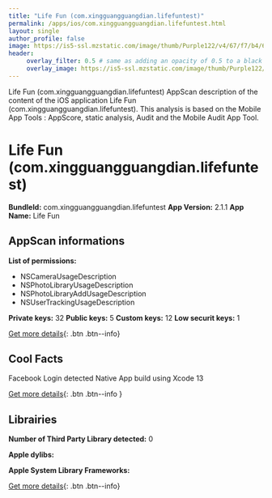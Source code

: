 ```yaml
---
title: "Life Fun (com.xingguangguangdian.lifefuntest)"
permalink: /apps/ios/com.xingguangguangdian.lifefuntest.html
layout: single
author_profile: false
image: https://is5-ssl.mzstatic.com/image/thumb/Purple122/v4/67/f7/b4/67f7b490-2445-2bca-a236-7aa0eddbc176/AppIcon-0-0-1x_U007emarketing-0-0-0-7-0-0-sRGB-0-0-0-GLES2_U002c0-512MB-85-220-0-0.png/512x512bb.jpg
header: 
     overlay_filter: 0.5 # same as adding an opacity of 0.5 to a black background
     overlay_image: https://is5-ssl.mzstatic.com/image/thumb/Purple122/v4/67/f7/b4/67f7b490-2445-2bca-a236-7aa0eddbc176/AppIcon-0-0-1x_U007emarketing-0-0-0-7-0-0-sRGB-0-0-0-GLES2_U002c0-512MB-85-220-0-0.png/512x512bb.jpg
---
```

Life Fun (com.xingguangguangdian.lifefuntest) AppScan description of the content of the iOS application Life Fun (com.xingguangguangdian.lifefuntest). This analysis is based on the Mobile App Tools : AppScore, static analysis, Audit and the Mobile Audit App Tool.

# Life Fun (com.xingguangguangdian.lifefuntest)

**BundleId:** com.xingguangguangdian.lifefuntest
**App Version:** 2.1.1
**App Name:** Life Fun


## AppScan informations 

**List of permissions:** 
- NSCameraUsageDescription
- NSPhotoLibraryUsageDescription
- NSPhotoLibraryAddUsageDescription
- NSUserTrackingUsageDescription
  
  
**Private keys:** 32
**Public keys:** 5
**Custom keys:** 12
**Low securit keys:** 1
  
[Get more details](/pricing.html){: .btn .btn--info}

## Cool Facts

Facebook Login detected
Native App
build using Xcode 13
  
[Get more details](/pricing.html){: .btn .btn--info }

## Librairies 
**Number of Third Party Library detected:** 0


**Apple dylibs:**


**Apple System Library Frameworks:**


  
[Get more details](/pricing.html){: .btn .btn--info}

